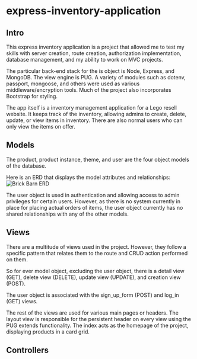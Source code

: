# express-inventory-application

## Intro

This express inventory application is a project that allowed me to test my skills with server creation, route creation, authorization implementation, database management, and my ability to work on MVC projects.

The particular back-end stack for the is object is Node, Express, and MongoDB. The view engine is PUG. A variety of modules such as dotenv, passport, mongoose, and others were used as various middleware/encryption tools. Much of the project also incorporates Bootstrap for styling.

The app itself is a inventory management application for a Lego resell website. It keeps track of the inventory, allowing admins to create, delete, update, or view items in inventory. There are also normal users who can only view the items on offer.

## Models

The product, product instance, theme, and user are the four object models of the database.

Here is an ERD that displays the model attributes and relationships:
![Brick Barn ERD](https://user-images.githubusercontent.com/96889143/229981236-353eec0e-92f2-4421-95d6-470914587aa8.png)

The user object is used in authentication and allowing access to admin privileges for certain users. However, as there is no system currently in place for placing actual orders of items, the user object currently has no shared relationships with any of the other models. 

## Views

There are a multitude of views used in the project. However, they follow a specific pattern that relates them to the route and CRUD action performed on them. 

So for ever model object, excluding the user object, there is a detail view (GET), delete view (DELETE), update view (UPDATE), and creation view (POST). 

The user object is associated with the sign_up_form (POST) and log_in (GET) views.

The rest of the views are used for various main pages or headers. The layout view is responsible for the persistent header on every view using the PUG extends functionality. The index acts as the homepage of the project, displaying products in a card grid.

## Controllers
